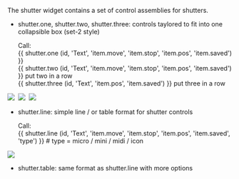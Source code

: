 The shutter widget contains a set of control assemblies for shutters.

- shutter.one, shutter.two, shutter.three: controls taylored to fit into one collapsible box (set-2 style)

    Call:  
      {{ shutter.one (id, 'Text', 'item.move', 'item.stop', 'item.pos', 'item.saved') }}  
      {{ shutter.two (id, 'Text', 'item.move', 'item.stop', 'item.pos', 'item.saved') }}  put two in a row  
      {{ shutter.three (id, 'Text', 'item.pos', 'item.saved') }}  put three in a row

![](https://github.com/smartVISU-newstuff/widgets/blob/master/shutter/pics/One.png)&nbsp;&nbsp;![](https://github.com/smartVISU-newstuff/widgets/blob/master/shutter/pics/Two.png)&nbsp;&nbsp;![](https://github.com/smartVISU-newstuff/widgets/blob/master/shutter/pics/Three.png)
- shutter.line: simple line / or table format for shutter controls

    Call:   
      {{ shutter.line (id, 'Text', 'item.move', 'item.stop', 'item.pos', 'item.saved', 'type') }}  # type = micro / mini / midi / icon

![](https://github.com/smartVISU-newstuff/widgets/blob/master/shutter/pics/Line.png)
- shutter.table: same format as shutter.line with more options

